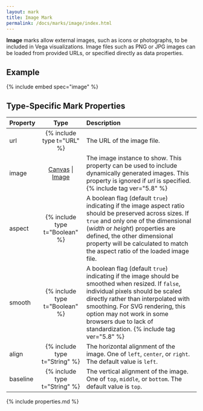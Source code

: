 ```yaml
---
layout: mark
title: Image Mark
permalink: /docs/marks/image/index.html
---
```


**Image** marks allow external images, such as icons or photographs, to be included in Vega visualizations. Image files such as PNG or JPG images can be loaded from provided URLs, or specified directly as data properties.

## Example

{% include embed spec="image" %}

## Type-Specific Mark Properties

| Property            | Type                           | Description   |
| :------------------ | :----------------------------: | :------------ |
| url                 | {% include type t="URL" %}     | The URL of the image file. |
| image               | [Canvas](https://developer.mozilla.org/en-US/docs/Web/HTML/Element/canvas) \| [Image](https://developer.mozilla.org/en-US/docs/Web/API/HTMLImageElement/Image)     | The image instance to show. This property can be used to include dynamically generated images. This property is ignored if _url_ is specified. {% include tag ver="5.8" %} |
| aspect              | {% include type t="Boolean" %} | A boolean flag (default `true`) indicating if the image aspect ratio should be preserved across sizes. If `true` and only one of the dimensional (*width* or *height*) properties are defined, the other dimensional property will be calculated to match the aspect ratio of the loaded image file. |
| smooth              | {% include type t="Boolean" %} | A boolean flag (default `true`) indicating if the image should be smoothed when resized. If `false`, individual pixels should be scaled directly rather than interpolated with smoothing. For SVG rendering, this option may not work in some browsers due to lack of standardization. {% include tag ver="5.8" %} |
| align               | {% include type t="String" %}  | The horizontal alignment of the image. One of `left`, `center`, or `right`. The default value is `left`. |
| baseline            | {% include type t="String" %}  | The vertical alignment of the image. One of `top`, `middle`, or `bottom`. The default value is `top`. |

{% include properties.md %}

